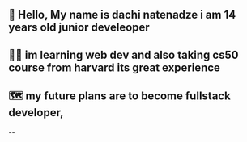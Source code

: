 👋 Hello, My name is dachi natenadze i am 14 years old junior develeoper
--
👨‍💻 im learning web dev and also taking cs50 course from harvard its great experience
--
🗺️ my future plans are to become fullstack developer,
--
--
